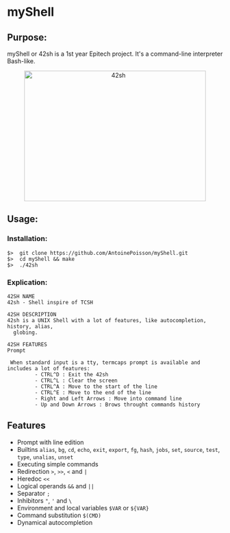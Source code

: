 # myShell
## Purpose:
myShell or 42sh is a 1st year Epitech project.
It's a command-line interpreter Bash-like.

<p align="center">
  <img width="424" height="304" src="https://github.com/pscott/42sh/blob/master/42sh.gif" alt="42sh">
</p>

## Usage:

### Installation:
```
$>  git clone https://github.com/AntoinePoisson/myShell.git
$>  cd myShell && make
$>  ./42sh
```

### Explication:

	42SH NAME
	42sh - Shell inspire of TCSH

	42SH DESCRIPTION
	42sh is a UNIX Shell with a lot of features, like autocompletion, history, alias,
      globing.

	42SH FEATURES
	Prompt

	 When standard input is a tty, termcaps prompt is available and includes a lot of features:
             - CTRL^D : Exit the 42sh
             - CTRL^L : Clear the screen
             - CTRL^A : Move to the start of the line
             - CTRL^E : Move to the end of the line
             - Right and Left Arrows : Move into command line
             - Up and Down Arrows : Brows throught commands history
## Features
  - Prompt with line edition
  - Builtins `alias`, `bg`, `cd`, `echo`, `exit`, `export`, `fg`, `hash`, `jobs`, `set`, `source`, `test`, `type`, `unalias`, `unset`
  - Executing simple commands
  - Redirection `>`, `>>`, `<` and `|`
  - Heredoc `<<`
  - Logical operands `&&` and `||`
  - Separator `;`
  - Inhibitors `"`, `'` and `\`
  - Environment and local variables `$VAR` or `${VAR}`
  - Command substitution `$(CMD)`
  - Dynamical autocompletion
